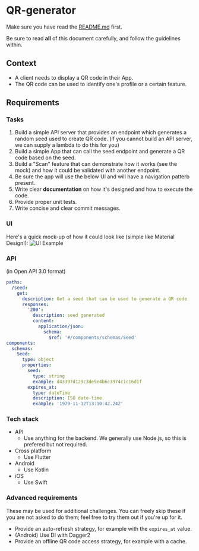 # QR-generator

Make sure you have read the [README.md](https://github.com/Superformula/mobile-test/blob/master/README.md) first.

Be sure to read **all** of this document carefully, and follow the guidelines within.

## Context

- A client needs to display a QR code in their App.
- The QR code can be used to identify one's profile or a certain feature.

## Requirements

### Tasks

1.  Build a simple API server that provides an endpoint which generates a random seed used to create QR code. (if you cannot build an API server, we can supply a lambda to do this for you)
2.  Build a simple App that can call the seed endpoint and generate a QR code based on the seed.
3. Build a "Scan" feature that can demonstrate how it works (see the mock) and how it could be validated with another endpoint.
3.  Be sure the app will use the below UI and will have a navigation patterb present.
4. Write clear **documentation** on how it's designed and how to execute the code.
5. Provide proper unit tests.
6. Write concise and clear commit messages.


### UI

Here's a quick mock-up of how it could look like (simple like Material Design!):
![UI Example](https://user-images.githubusercontent.com/10452/43813647-6e6ccbf4-9a7b-11e8-84f7-3b17ad5b2e30.png)

### API

(in Open API 3.0 format)

```yaml
paths:
  /seed:
    get:
      description: Get a seed that can be used to generate a QR code
      responses:
        '200':
          description: seed generated
          content:
            application/json:
              schema:
                $ref: '#/components/schemas/Seed'
components:
  schemas:
    Seed:
      type: object
      properties:
        seed:
          type: string
          example: d43397d129c3de9e4b6c3974c1c16d1f
        expires_at:
          type: dateTime
          description: ISO date-time
          example: '1979-11-12T13:10:42.24Z'
```

### Tech stack

- API
  - Use anything for the backend. We generally use Node.js, so this is prefered but not required.
- Cross platform
  - Use Flutter
- Android
  - Use Kotlin
- iOS
  - Use Swift

### Advanced requirements

These may be used for additional challenges. You can freely skip these if you are not asked to do them; feel free to try them out if you're up for it.

- Provide an auto-refresh strategy, for example with the `expires_at` value.
- (Android) Use DI with Dagger2
- Provide an offline QR code access strategy, for example with a cache.
